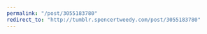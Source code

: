 ```yaml
---
permalink: "/post/3055183780"
redirect_to: "http://tumblr.spencertweedy.com/post/3055183780"
---
```

